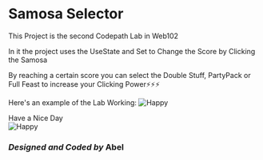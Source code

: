# Samosa Selector

This Project is the second Codepath Lab in Web102 

In it the project uses the UseState and Set to Change the Score by Clicking the Samosa

By reaching a certain score you can select the Double Stuff, PartyPack or Full Feast to increase your Clicking Power⚡⚡⚡

Here's an example of the Lab Working: 
![Happy](https://github.com/abledaniel/Web102Project1/blob/master/src/assets/images/SamosaSelector.gif)

Have a Nice Day                                                                                      
![Happy](https://github.com/abledaniel/Web102Project1/blob/master/src/assets/images/happy2.png)
                               
### *Designed and Coded by* **Abel**
